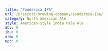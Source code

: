 ```yaml
---
title: "Ponderosa IPA"
url: /prescott-brewing-company/ponderosa-ipa/
category: North American Ale
style: American-Style India Pale Ale
abv: 0
ibu: 0
srm: 0
upc: 0
---
```



